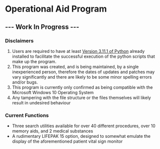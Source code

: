 # Operational Aid Program

## ---  Work In Progress  ---

### Disclaimers
1. Users are required to have at least [Version 3.11.1 of Python](https://www.python.org/ftp/python/3.11.1/python-3.11.1-amd64.exe) already installed to facilitate the successful execution of the python scripts that make up the program.
2. This program was created, and is being maintained, by a single inexperienced person, therefore the dates of updates and patches may vary significantly and there are likely to be some minor spelling errors and/or bugs.
3. This program is currently only confirmed as being compatible with the Microsoft Windows 10 Operating System
4. Any tampering with the file structure or the files themselves will likely result in undesired behaviour

### Current Functions
- Three search utilities available for over 40 different procedures, over 10 memory aids, and 2 medical substances
- A rudimentary LIFEPAK 15 option, designed to somewhat emulate the display of the aforementioned patient vital sign monitor